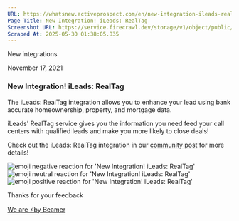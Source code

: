 ```yaml
---
URL: https://whatsnew.activeprospect.com/en/new-integration-ileads-realtag
Page Title: New Integration! iLeads: RealTag
Screenshot URL: https://service.firecrawl.dev/storage/v1/object/public/media/screenshot-1fa16704-88e8-4ee6-91bd-52d80ba04c46.png
Scraped At: 2025-05-30 01:38:05.835
---
```


New
integrations

November 17, 2021

### New Integration! iLeads: RealTag

The iLeads: RealTag integration allows you to enhance your lead using bank accurate homeownership, property, and mortgage data.

iLeads' RealTag service gives you the information you need feed your call centers with qualified leads and make you more likely to close deals!

Check out the iLeads: RealTag integration in our [community post](https://community.activeprospect.com/posts/4529518-ileads-realtag) for more details!

![emoji negative reaction for 'New Integration! iLeads: RealTag'](https://app.getbeamer.com/images/emojiNeg.svg)![emoji neutral reaction for 'New Integration! iLeads: RealTag'](https://app.getbeamer.com/images/emojiNeut.svg)![emoji positive reaction for 'New Integration! iLeads: RealTag'](https://app.getbeamer.com/images/emojiPos.svg)

Thanks for your feedback

[We are ⚡by Beamer](https://www.getbeamer.com/?ref=watermark_MErKJCnu12412_public&company=ActiveProspect&watermarkRef=powered&utm_term=MErKJCnu12412&utm_content=ActiveProspect&utm_source=standalone&utm_medium=footer&utm_campaign=powered)
